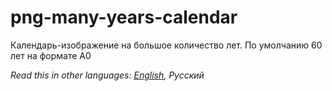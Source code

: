 # png-many-years-calendar
Календарь-изображение на большое количество лет. По умолчанию 60 лет на формате А0


*Read this in other languages: [English](README.md), Русский*
